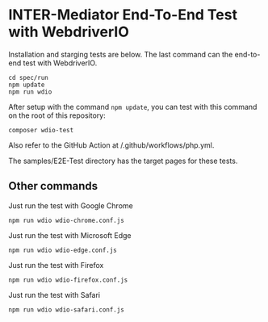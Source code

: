 # INTER-Mediator End-To-End Test with WebdriverIO

Installation and starging tests are below. The last command can the end-to-end test with WebdriverIO.
```
cd spec/run
npm update
npm run wdio
```
After setup with the command ```npm update```, you can test with this command on the root of this repository:
```
composer wdio-test
```

Also refer to the GitHub Action at /.github/workflows/php.yml.

The samples/E2E-Test directory has the target pages for these tests.

## Other commands

Just run the test with Google Chrome

```
npm run wdio wdio-chrome.conf.js 
```

Just run the test with Microsoft Edge

```
npm run wdio wdio-edge.conf.js 
```

Just run the test with Firefox

```
npm run wdio wdio-firefox.conf.js 
```

Just run the test with Safari

```
npm run wdio wdio-safari.conf.js 
```